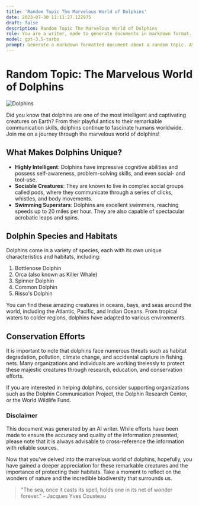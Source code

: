 ```yaml
---
title: 'Random Topic The Marvelous World of Dolphins'
date: 2023-07-30 11:11:27.122975
draft: false
description: Random Topic The Marvelous World of Dolphins
role: You are a writer, made to generate documents in markdown format. It is very important that all of the documents you generate are in valid markdown format.
model: gpt-3.5-turbo
prompt: Generate a markdown formatted document about a random topic. At the bottom, include a disclaimer explaining that the document was generated by you. The first line of the document should be the title. Make sure that the entire document is in proper markdown format, using a mix of various tags to make the document visually appealing.
---
```


# Random Topic: The Marvelous World of Dolphins

![Dolphins](https://images.unsplash.com/photo-1516110833967-6d4a79546ee6?ixid=MnwxMjA3fDB8MHxzZWFyY2h8Mnx8ZG9scGhpbnN8ZW58MHx8MHx8&ixlib=rb-1.2.1&w=1000&q=80)

Did you know that dolphins are one of the most intelligent and captivating creatures on Earth? From their playful antics to their remarkable communication skills, dolphins continue to fascinate humans worldwide. Join me on a journey through the marvelous world of dolphins!

## What Makes Dolphins Unique?

- **Highly Intelligent**: Dolphins have impressive cognitive abilities and possess self-awareness, problem-solving skills, and even social- and tool-use.
- **Sociable Creatures**: They are known to live in complex social groups called pods, where they communicate through a series of clicks, whistles, and body movements.
- **Swimming Superstars**: Dolphins are excellent swimmers, reaching speeds up to 20 miles per hour. They are also capable of spectacular acrobatic leaps and spins.

## Dolphin Species and Habitats

Dolphins come in a variety of species, each with its own unique characteristics and habitats, including:

1. Bottlenose Dolphin
2. Orca (also known as Killer Whale)
3. Spinner Dolphin
4. Common Dolphin
5. Risso's Dolphin

You can find these amazing creatures in oceans, bays, and seas around the world, including the Atlantic, Pacific, and Indian Oceans. From tropical waters to colder regions, dolphins have adapted to various environments.

## Conservation Efforts

It is important to note that dolphins face numerous threats such as habitat degradation, pollution, climate change, and accidental capture in fishing nets. Many organizations and individuals are working tirelessly to protect these majestic creatures through research, education, and conservation efforts.

If you are interested in helping dolphins, consider supporting organizations such as the Dolphin Communication Project, the Dolphin Research Center, or the World Wildlife Fund.

### Disclaimer

This document was generated by an AI writer. While efforts have been made to ensure the accuracy and quality of the information presented, please note that it is always advisable to cross-reference the information with reliable sources.

Now that you've delved into the marvelous world of dolphins, hopefully, you have gained a deeper appreciation for these remarkable creatures and the importance of protecting their habitats. Take a moment to reflect on the wonders of nature and the incredible biodiversity that surrounds us.

> "The sea, once it casts its spell, holds one in its net of wonder forever." - Jacques Yves Cousteau